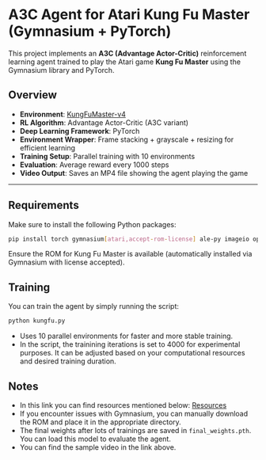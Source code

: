 # A3C Agent for Atari Kung Fu Master (Gymnasium + PyTorch)

This project implements an **A3C (Advantage Actor-Critic)** reinforcement learning agent trained to play the Atari game **Kung Fu Master** using the Gymnasium library and PyTorch.

## Overview

- **Environment**: [KungFuMaster-v4](https://ale.farama.org/environments/kung_fu_master/)
- **RL Algorithm**: Advantage Actor-Critic (A3C variant)
- **Deep Learning Framework**: PyTorch
- **Environment Wrapper**: Frame stacking + grayscale + resizing for efficient learning
- **Training Setup**: Parallel training with 10 environments
- **Evaluation**: Average reward every 1000 steps
- **Video Output**: Saves an MP4 file showing the agent playing the game

---

## Requirements

Make sure to install the following Python packages:

```bash
pip install torch gymnasium[atari,accept-rom-license] ale-py imageio opencv-python tqdm
```

Ensure the ROM for Kung Fu Master is available (automatically installed via Gymnasium with license accepted).

## Training

You can train the agent by simply running the script:
```bash
python kungfu.py
```

- Uses 10 parallel environments for faster and more stable training.
- In the script, the trainining iterations is set to 4000 for experimental purposes. It can be adjusted based on your computational resources and desired training duration.

## Notes
- In this link you can find resources mentioned below: [Resources](https://drive.google.com/drive/folders/1xC2ZbnNIMv2HLNLVMLzr8XjBeFwp3OuF?usp=sharing)
- If you encounter issues with Gymnasium, you can manually download the ROM and place it in the appropriate directory.
- The final weights after lots of trainings are saved in `final_weights.pth`. You can load this model to evaluate the agent.
- You can find the sample video in the link above.